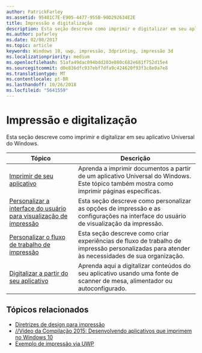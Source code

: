 ```yaml
---
author: PatrickFarley
ms.assetid: 95481C7E-E905-4477-955B-90D292634E2E
title: Impressão e digitalização
description: Esta seção descreve como imprimir e digitalizar em seu aplicativo Universal do Windows.
ms.author: pafarley
ms.date: 02/08/2017
ms.topic: article
keywords: Windows 10, uwp, impressão, 3dprinting, impressão 3d
ms.localizationpriority: medium
ms.openlocfilehash: 51afa49dac094bdd203e080c682e681f752d15e4
ms.sourcegitcommit: d0e836dfc937ebf7dfa9c424620f93f3c8e0a7e8
ms.translationtype: MT
ms.contentlocale: pt-BR
ms.lasthandoff: 10/26/2018
ms.locfileid: "5641559"
---
```

# <a name="printing-and-scanning"></a>Impressão e digitalização


Esta seção descreve como imprimir e digitalizar em seu aplicativo Universal do Windows.

| Tópico | Descrição | 
|-------|-------------|
| [Imprimir de seu aplicativo](print-from-your-app.md) | Aprenda a imprimir documentos a partir de um aplicativo Universal do Windows. Este tópico também mostra como imprimir páginas específicas. |
| [Personalizar a interface do usuário para visualização de impressão](customize-the-print-preview-ui.md) | Esta seção descreve como personalizar as opções de impressão e as configurações na interface do usuário de visualização da impressão. |
| [Personalizar o fluxo de trabalho de impressão](print-workflow-customize.md) | Esta seção descreve como criar experiências de fluxo de trabalho de impressão personalizadas para atender às necessidades de sua organização.  |
| [Digitalizar a partir do seu aplicativo](scan-from-your-app.md) | Aprenda aqui a digitalizar conteúdos do seu aplicativo usando uma fonte de scanner de mesa, alimentador ou autoconfigurado.|

## <a name="related-topics"></a>Tópicos relacionados

* [Diretrizes de design para impressão](https://msdn.microsoft.com/library/windows/apps/Hh868178)
* [//Vídeo da Compilação 2015: Desenvolvendo aplicativos que imprimem no Windows 10](https://channel9.msdn.com/Events/Build/2015/2-94)
* [Exemplo de impressão via UWP](http://go.microsoft.com/fwlink/p/?LinkId=619984)
 

